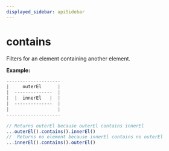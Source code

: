 ```yaml
---
displayed_sidebar: apiSidebar
---
```

# contains

Filters for an element containing another element.

**Example:**
```typescript 
--------------------
|     outerEl      |
|  --------------  |
|  |  innerEl   |  |
|  --------------  |
|                  |
--------------------

// Returns outerEl because outerEl contains innerEl
...outerEl().contains().innerEl()
//  Returns no element because innerEl contains no outerEl
...innerEl().contains().outerEl()
```

